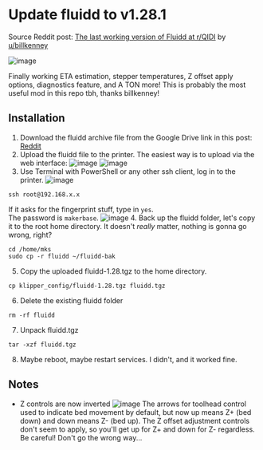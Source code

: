 # Update fluidd to v1.28.1
Source Reddit post: [The last working version of Fluidd at r/QIDI](https://www.reddit.com/r/QIDI/comments/1buinmx/the_last_working_version_of_fluidd/) by [u/billkenney](https://www.reddit.com/user/billkenney/)

![image](https://github.com/user-attachments/assets/fe6cc0a4-aaf9-42b4-947f-2594b70a6ad0)

Finally working ETA estimation, stepper temperatures, Z offset apply options, diagnostics feature, and A TON more! This is probably the most useful mod in this repo tbh, thanks billkenney!

## Installation
1. Download the fluidd archive file from the Google Drive link in this post: [Reddit](https://www.reddit.com/r/QIDI/comments/1buinmx/the_last_working_version_of_fluidd/)
2. Upload the fluidd file to the printer. The easiest way is to upload via the web interface:
![image](https://github.com/user-attachments/assets/b2ef4d60-3277-41ec-93f1-970778fa2ca0)
![image](https://github.com/user-attachments/assets/53648e1b-2572-43ac-8cd5-70fdc00dc8d0)
3. Use Terminal with PowerShell or any other ssh client, log in to the printer.
![image](https://github.com/user-attachments/assets/5d3207c7-b30a-4c6b-93c1-e413ca7032f1)
```
ssh root@192.168.x.x
```
If it asks for the fingerprint stuff, type in `yes`.\
The password is `makerbase`.
![image](https://github.com/user-attachments/assets/bf314ca1-cb12-4ffe-8623-bedb6865b5ab)
4. Back up the fluidd folder, let's copy it to the root home directory. It doesn't _really_ matter, nothing is gonna go wrong, right?
```
cd /home/mks
sudo cp -r fluidd ~/fluidd-bak
```
5. Copy the uploaded fluidd-1.28.tgz to the home directory.
```
cp klipper_config/fluidd-1.28.tgz fluidd.tgz
```
6. Delete the existing fluidd folder
```
rm -rf fluidd
```
7. Unpack fluidd.tgz
```
tar -xzf fluidd.tgz
```
8. Maybe reboot, maybe restart services. I didn't, and it worked fine.

## Notes
- Z controls are now inverted
![image](https://github.com/user-attachments/assets/99ac6de1-9e5b-4b6d-9973-1a8f01dfd3d4)
The arrows for toolhead control used to indicate bed movement by default, but now up means Z+ (bed down) and down means Z- (bed up).
The Z offset adjustment controls don't seem to apply, so you'll get up for Z+ and down for Z- regardless.
Be careful! Don't go the wrong way...

